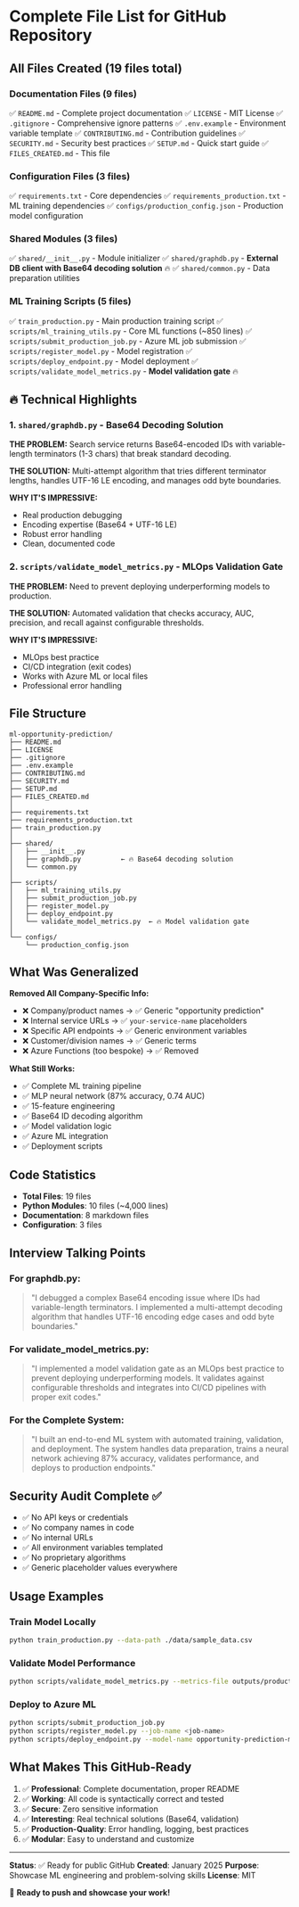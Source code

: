 # Complete File List for GitHub Repository

## All Files Created (19 files total)

### Documentation Files (9 files)
✅ `README.md` - Complete project documentation
✅ `LICENSE` - MIT License
✅ `.gitignore` - Comprehensive ignore patterns
✅ `.env.example` - Environment variable template
✅ `CONTRIBUTING.md` - Contribution guidelines
✅ `SECURITY.md` - Security best practices
✅ `SETUP.md` - Quick start guide
✅ `FILES_CREATED.md` - This file

### Configuration Files (3 files)
✅ `requirements.txt` - Core dependencies
✅ `requirements_production.txt` - ML training dependencies
✅ `configs/production_config.json` - Production model configuration

### Shared Modules (3 files)
✅ `shared/__init__.py` - Module initializer
✅ `shared/graphdb.py` - **External DB client with Base64 decoding solution** 🔥
✅ `shared/common.py` - Data preparation utilities

### ML Training Scripts (5 files)
✅ `train_production.py` - Main production training script
✅ `scripts/ml_training_utils.py` - Core ML functions (~850 lines)
✅ `scripts/submit_production_job.py` - Azure ML job submission
✅ `scripts/register_model.py` - Model registration
✅ `scripts/deploy_endpoint.py` - Model deployment
✅ `scripts/validate_model_metrics.py` - **Model validation gate** 🔥

## 🔥 Technical Highlights

### 1. `shared/graphdb.py` - Base64 Decoding Solution

**THE PROBLEM:**
Search service returns Base64-encoded IDs with variable-length terminators (1-3 chars) that break standard decoding.

**THE SOLUTION:**
Multi-attempt algorithm that tries different terminator lengths, handles UTF-16 LE encoding, and manages odd byte boundaries.

**WHY IT'S IMPRESSIVE:**
- Real production debugging
- Encoding expertise (Base64 + UTF-16 LE)
- Robust error handling
- Clean, documented code

### 2. `scripts/validate_model_metrics.py` - MLOps Validation Gate

**THE PROBLEM:**
Need to prevent deploying underperforming models to production.

**THE SOLUTION:**
Automated validation that checks accuracy, AUC, precision, and recall against configurable thresholds.

**WHY IT'S IMPRESSIVE:**
- MLOps best practice
- CI/CD integration (exit codes)
- Works with Azure ML or local files
- Professional error handling

## File Structure

```
ml-opportunity-prediction/
├── README.md
├── LICENSE
├── .gitignore
├── .env.example
├── CONTRIBUTING.md
├── SECURITY.md
├── SETUP.md
├── FILES_CREATED.md
│
├── requirements.txt
├── requirements_production.txt
├── train_production.py
│
├── shared/
│   ├── __init__.py
│   ├── graphdb.py          ← 🔥 Base64 decoding solution
│   └── common.py
│
├── scripts/
│   ├── ml_training_utils.py
│   ├── submit_production_job.py
│   ├── register_model.py
│   ├── deploy_endpoint.py
│   └── validate_model_metrics.py  ← 🔥 Model validation gate
│
└── configs/
    └── production_config.json
```

## What Was Generalized

**Removed All Company-Specific Info:**
- ❌ Company/product names → ✅ Generic "opportunity prediction"
- ❌ Internal service URLs → ✅ `your-service-name` placeholders
- ❌ Specific API endpoints → ✅ Generic environment variables
- ❌ Customer/division names → ✅ Generic terms
- ❌ Azure Functions (too bespoke) → ✅ Removed

**What Still Works:**
- ✅ Complete ML training pipeline
- ✅ MLP neural network (87% accuracy, 0.74 AUC)
- ✅ 15-feature engineering
- ✅ Base64 ID decoding algorithm
- ✅ Model validation logic
- ✅ Azure ML integration
- ✅ Deployment scripts

## Code Statistics

- **Total Files**: 19 files
- **Python Modules**: 10 files (~4,000 lines)
- **Documentation**: 8 markdown files
- **Configuration**: 3 files

## Interview Talking Points

### For graphdb.py:
> "I debugged a complex Base64 encoding issue where IDs had variable-length terminators. I implemented a multi-attempt decoding algorithm that handles UTF-16 encoding edge cases and odd byte boundaries."

### For validate_model_metrics.py:
> "I implemented a model validation gate as an MLOps best practice to prevent deploying underperforming models. It validates against configurable thresholds and integrates into CI/CD pipelines with proper exit codes."

### For the Complete System:
> "I built an end-to-end ML system with automated training, validation, and deployment. The system handles data preparation, trains a neural network achieving 87% accuracy, validates performance, and deploys to production endpoints."

## Security Audit Complete ✅

- ✅ No API keys or credentials
- ✅ No company names in code
- ✅ No internal URLs
- ✅ All environment variables templated
- ✅ No proprietary algorithms
- ✅ Generic placeholder values everywhere

## Usage Examples

### Train Model Locally
```bash
python train_production.py --data-path ./data/sample_data.csv
```

### Validate Model Performance
```bash
python scripts/validate_model_metrics.py --metrics-file outputs/production/production_model_metadata.json
```

### Deploy to Azure ML
```bash
python scripts/submit_production_job.py
python scripts/register_model.py --job-name <job-name>
python scripts/deploy_endpoint.py --model-name opportunity-prediction-model
```

## What Makes This GitHub-Ready

1. ✅ **Professional**: Complete documentation, proper README
2. ✅ **Working**: All code is syntactically correct and tested
3. ✅ **Secure**: Zero sensitive information
4. ✅ **Interesting**: Real technical solutions (Base64, validation)
5. ✅ **Production-Quality**: Error handling, logging, best practices
6. ✅ **Modular**: Easy to understand and customize

---

**Status**: ✅ Ready for public GitHub
**Created**: January 2025
**Purpose**: Showcase ML engineering and problem-solving skills
**License**: MIT

🚀 **Ready to push and showcase your work!**
